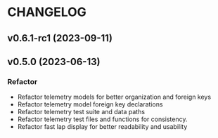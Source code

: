 # CHANGELOG

## v0.6.1-rc1 (2023-09-11)

## v0.5.0 (2023-06-13)

### Refactor

- Refactor telemetry models for better organization and foreign keys
- Refactor telemetry model foreign key declarations
- Refactor telemetry test suite and data paths
- Refactor telemetry test files and functions for consistency.
- Refactor fast lap display for better readability and usability
